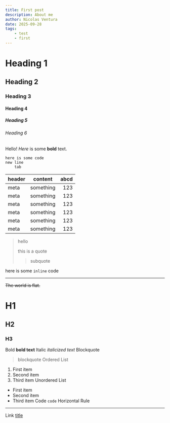```yaml
---
title: First post
description: About me
author: Nicolas Ventura
date: 2025-09-28
tags:
    - test
    - first
---
```

# Heading 1
## Heading 2
### Heading 3
#### Heading 4
##### Heading 5
###### Heading 6

Hello! *Here* is some **bold** text.

```
here is some code
new line
    tab
```

| header | content | abcd |
| ------ | ------- | ----:|
| meta | something |  123 |
| meta | something |  123 |
| meta | something |  123 |
| meta | something |  123 |
| meta | something |  123 |
| meta | something |  123 |

> hello
>
> this is a quote
>
>> subquote

here is some `inline` code

---

~~The world is flat.~~

# H1
## H2
### H3
Bold	**bold text**
Italic	*italicized text*
Blockquote
> blockquote
Ordered List
1. First item
2. Second item
3. Third item
Unordered List
- First item
- Second item
- Third item
Code	`code`
Horizontal Rule
---
Link	[title](https://www.example.com)
